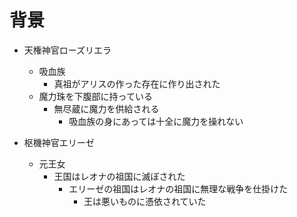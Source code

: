 # 背景
- 天権神官ローズリエラ
  - 吸血族
    - 真祖がアリスの作った存在に作り出された
  - 魔力珠を下腹部に持っている
    - 無尽蔵に魔力を供給される
      - 吸血族の身にあっては十全に魔力を操れない

- 枢機神官エリーゼ
  - 元王女
    - 王国はレオナの祖国に滅ぼされた
      - エリーゼの祖国はレオナの祖国に無理な戦争を仕掛けた
        - 王は悪いものに憑依されていた
